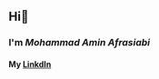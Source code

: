 ## Hi👋 
### I'm _Mohammad Amin Afrasiabi_
#### My [LinkdIn](https://www.linkedin.com/in/mohammad-amin-afrasiabi-5b4b73299)